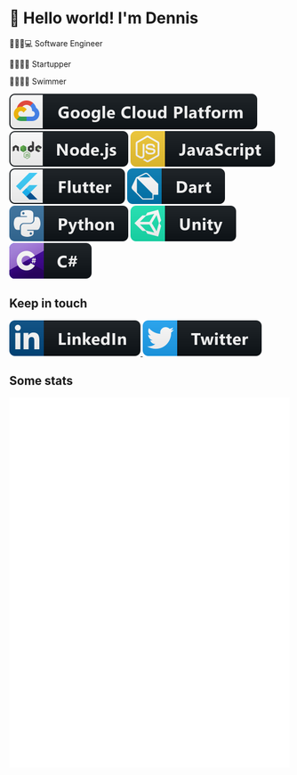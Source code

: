 # 👋 Hello world! I'm Dennis

🧑🏼‍💻💻 Software Engineer

👨🏼‍🔬🧪 Startupper

🏊🏻‍♂️💦 Swimmer

<div>
  <img src="https://github.com/MikeCodesDotNET/ColoredBadges/raw/master/svg/dev/services/google_cloud_platform.svg" alt="js" style="max-width: 100%;">
  <img src="https://github.com/MikeCodesDotNET/ColoredBadges/raw/master/svg/dev/frameworks/nodejs.svg" alt="nodejs" style="max-width: 100%;">
  <img src="https://github.com/MikeCodesDotNET/ColoredBadges/raw/master/svg/dev/languages/js.svg" alt="js" style="max-width: 100%;">
  <img src="https://github.com/MikeCodesDotNET/ColoredBadges/raw/master/svg/dev/frameworks/flutter.svg" alt="flutter" style="max-width: 100%;">
  <img src="https://github.com/MikeCodesDotNET/ColoredBadges/raw/master/svg/dev/languages/dart.svg" alt="flutter" style="max-width: 100%;">
  <img src="https://github.com/MikeCodesDotNET/ColoredBadges/raw/master/svg/dev/languages/python.svg" alt="js" style="max-width: 100%;">
  <img src="https://github.com/MikeCodesDotNET/ColoredBadges/raw/master/svg/dev/frameworks/unity.svg" alt="js" style="max-width: 100%;">
  <img src="https://github.com/MikeCodesDotNET/ColoredBadges/raw/master/svg/dev/languages/csharp.svg" alt="js" style="max-width: 100%;">

## Keep in touch

<div>
  <a href="https://www.linkedin.com/in/dennis-motta/">
    <img src="https://github.com/MikeCodesDotNET/ColoredBadges/raw/master/svg/social/linkedin.svg" alt="linkedin" style="max-width: 100%;">
  </a>
  <a href="https://twitter.com/desno365">
    <img src="https://github.com/MikeCodesDotNET/ColoredBadges/raw/master/svg/social/twitter.svg" alt="twitter" style="max-width: 100%;">
  </a>
</div>

## Some stats
![Metrics](https://github.com/Desno365/Desno365/blob/main/github-metrics.svg)
